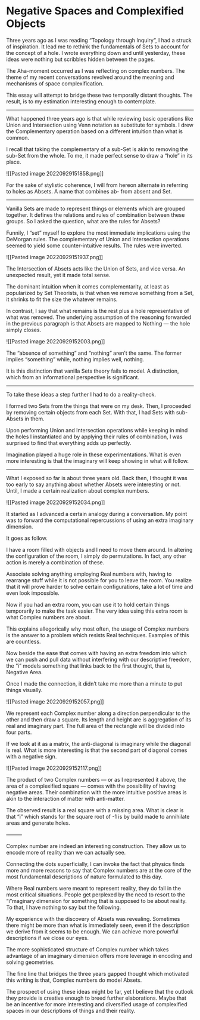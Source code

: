 # Negative Spaces and Complexified Objects

Three years ago as I was reading “Topology through Inquiry”, I had a struck of inspiration. It lead me to rethink the fundamentals of Sets to account for the concept of a hole. I wrote everything down and until yesterday, these ideas were nothing but scribbles hidden between the pages. 

The Aha-moment occurred as I was reflecting on complex numbers. The theme of my recent conversations revolved around the meaning and mechanisms of space complexification.

This essay will attempt to bridge these two temporally distant thoughts. The result, is to my estimation interesting enough to contemplate.

---

What happened three years ago is that while reviewing basic operations like Union and Intersection using Venn notation as substitute for symbols. I drew the Complementary operation based on a different intuition than what is common.

I recall that taking the complementary of a sub-Set is akin to removing the sub-Set from the whole. To me, it made perfect sense to draw a “hole” in its place.

![[Pasted image 20220929151858.png]]

For the sake of stylistic coherence, I will from hereon alternate in referring to holes as Absets. A name that combines ab- from absent and Set.

---

Vanilla Sets are made to represent things or elements which are grouped together. It defines the relations and rules of combination between these groups. So I asked the question, what are the rules for Absets?

Funnily, I “set” myself to explore the most immediate implications using the DeMorgan rules. The complementary of Union and Intersection operations seemed to yield some counter-intuitive results. The rules were inverted.

![[Pasted image 20220929151937.png]]

The Intersection of Absets acts like the Union of Sets, and vice versa. An unexpected result, yet it made total sense.

The dominant intuition when it comes complementarity, at least as popularized by Set Theorists, is that when we remove something from a Set, it shrinks to fit the size the whatever remains. 

In contrast, I say that what remains is the rest plus a hole representative of what was removed. The underlying assumption of the reasoning forwarded in the previous paragraph is that Absets are mapped to Nothing — the hole simply closes.

![[Pasted image 20220929152003.png]]

The “absence of something” and “nothing” aren’t the same. The former implies “something” while, nothing implies well, nothing.

It is this distinction that vanilla Sets theory fails to model. A distinction, which from an informational perspective is significant.

---

To take these ideas a step further I had to do a reality-check. 

I formed two Sets from the things that were on my desk. Then, I proceeded by removing certain objects from each Set. With that, I had Sets with sub-Absets in them.

Upon performing Union and Intersection operations while keeping in mind the holes I instantiated and by applying their rules of combination, I was surprised to find that everything adds up perfectly.

Imagination played a huge role in these experimentations. What is even more interesting is that the imaginary will keep showing in what will follow.

---

What I exposed so far is about three years old. Back then, I thought it was too early to say anything about whether Absets were interesting or not. Until, I made a certain realization about complex numbers.

![[Pasted image 20220929152034.png]]

It started as I advanced a certain analogy during a conversation. My point was to forward the computational repercussions of using an extra imaginary dimension.

It goes as follow. 

I have a room filled with objects and I need to move them around. In altering the configuration of the room, I simply do permutations. In fact, any other action is merely a combination of these.

Associate solving anything employing Real numbers with, having to rearrange stuff while it is not possible for you to leave the room. You realize that it will prove harder to solve certain configurations, take a lot of time and even look impossible. 

Now if you had an extra room, you can use it to hold certain things temporarily to make the task easier. The very idea using this extra room is what Complex numbers are about.

This explains allegorically why most often, the usage of Complex numbers is the answer to a problem which resists Real techniques. Examples of this are countless.

Now beside the ease that comes with having an extra freedom into which we can push and pull data without interfering with our descriptive freedom, the “i” models something that links back to the first thought, that is, Negative Area.

Once  I made the connection, it didn’t take me more than a minute to put things visually.

![[Pasted image 20220929152057.png]]

We represent each Complex number along a direction perpendicular to the other and then draw a square. Its length and height are is aggregation of its real and imaginary part.  The full area of the rectangle will be divided into four parts.

If we look at it as a matrix, the anti-diagonal is imaginary while the diagonal is real. What is more interesting is that the second part of diagonal comes with a negative sign.

![[Pasted image 20220929152117.png]]

The product of two Complex numbers — or as I represented it above, the area of a complexified square — comes with the possibility of having negative areas. Their combination with the more intuitive positive areas is akin to the interaction of matter with anti-matter.

The observed result is  a real square with a missing area. What is clear is that “i” which stands for the square root of -1 is by build made to annihilate areas and generate holes.

———

Complex number are indeed an interesting construction. They allow us to encode more of reality than we can actually see.

Connecting the dots superficially, I can invoke the fact that physics finds more and more reasons to say that Complex numbers are at the core of the most fundamental descriptions of nature formulated to this day.

Where Real numbers were meant to represent reality, they do fail in the most critical situations. People get perplexed by the need to resort to the “i”maginary dimension for something that is supposed to be about reality. To that, I have nothing to say but the following.

My experience with the discovery of Absets was revealing. Sometimes there might be more than what is immediately seen, even if the description we derive from it seems to be enough. We can achieve more powerful descriptions if we close our eyes.

The more sophisticated structure of Complex number which takes advantage of an imaginary dimension offers more leverage in encoding and solving geometries.

The fine line that bridges the three years gapped thought which motivated this writing is that, Complex numbers do model Absets. 

The prospect of using these ideas might be far, yet I believe that the outlook they provide is creative enough to breed further elaborations. Maybe that be an incentive for more interesting and diversified usage of complexified spaces in our descriptions of things and their reality.

